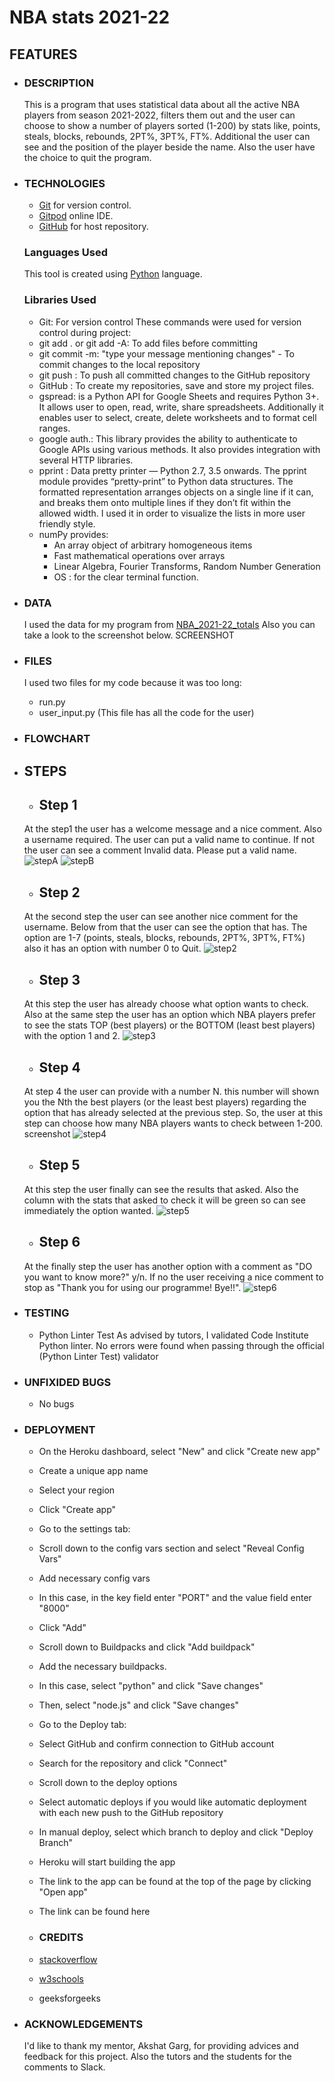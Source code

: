 # **NBA stats 2021-22** 

## **FEATURES**
- ### **DESCRIPTION**
  This is a program that uses statistical data about all the active NBA players from season 2021-2022, filters them out and the user can choose to show a number of players sorted (1-200) by stats like, points, steals, blocks, rebounds, 2PT%, 3PT%, FT%. Additional the user can see and the position of the player beside the name.
  Also the user have the choice to quit the program.

- ### **TECHNOLOGIES**
  - [Git](https://git-scm.com/) for version control.
  - [Gitpod](https://www.gitpod.io/) online IDE.
  - [GitHub](https://github.com/) for host repository.

  ### **Languages Used**
  This tool is created using [Python](https://en.wikipedia.org/wiki/Python_programming_language)
 language.

  ### **Libraries Used**
  - Git: For version control These commands were used for version control during project:
  - git add . or git add -A: To add files before committing
  - git commit -m: "type your message mentioning changes" - To commit changes to the local repository
  - git push : To push all committed changes to the GitHub repository
  - GitHub : To create my repositories, save and store my project files.
  - gspread:  is a Python API for Google Sheets and requires Python 3+. It allows user to open, read, write, share spreadsheets. Additionally it enables user to select, create, delete worksheets and to format cell ranges.
  - google auth.: This library provides the ability to authenticate to Google APIs using various methods. It also provides integration with several HTTP libraries.
  - pprint : Data pretty printer — Python 2.7, 3.5 onwards. The pprint module provides “pretty-print” to Python data structures. The formatted representation arranges objects on a single line if it can, and breaks them onto multiple lines if they don’t fit within the allowed width. I used it in order to visualize the lists in more user friendly style.
  - numPy provides:
    -  An array object of arbitrary homogeneous items
    - Fast mathematical operations over arrays
    - Linear Algebra, Fourier Transforms, Random Number Generation 
    - OS : for the clear terminal function.
     
 - ### **DATA**
   I used the data for my program from [NBA_2021-22_totals](https://www.basketball-reference.com/leagues/NBA_2022_totals.html)
   Also you can take a look to the screenshot below.
   SCREENSHOT

 - ### **FILES**
   I used two files for my code because it was too long:
   - run.py
   - user_input.py (This file has all the code for the user)


 - ### **FLOWCHART**

 - ## **STEPS**

   - ## **Step 1**
   At the step1 the user has a welcome message and a nice comment.
   Also a username required. The user can put a valid name to continue. If not the user can see a comment Invalid data. Please put a valid name.
   ![stepA](images/step-A-screenshot.png)
   ![stepB](images/step-B-screenshot.png)

   - ## **Step 2**
   At the second step the user can see another nice comment for the username. Below from that the user can see the option that has.
   The option are 1-7 (points, steals, blocks, rebounds, 2PT%, 3PT%, FT%) also it has an option with number 0 to Quit.
   ![step2](images/step-2-screenshot.png)

   - ## **Step 3**
   At this step the user has already choose what option wants to check.
   Also at the same step the user has an option which NBA players prefer to see the stats TOP (best players) or the BOTTOM (least best players) with the option 1 and 2.
   ![step3](images/step-3-screenshot.png)

   - ## **Step 4**
   At step 4 the user can provide with a number N. this number will shown you the Nth the best players (or the least best players) regarding the option that has already selected at the previous step.
   So, the user at this step can choose how many NBA players wants to check between 1-200.
   screenshot
   ![step4](images/step-4-screenshot.png)

   - ## **Step 5**
   At this step the user finally can see the results that asked.
   Also the column with the stats that asked to check it will be green so can see immediately the option wanted.
   ![step5](images/step-5-screenshot.png)
   
   - ## **Step 6**
   At the finally step the user has another option with a comment  as "DO you want to know more?" y/n.
   If no the user receiving a nice comment to stop as "Thank you for using our programme! Bye!!".
   ![step6](images/step-6-screenshot.png)


   


 - ### **TESTING**
    - Python Linter Test
 As advised by tutors, I validated Code Institute Python linter.
 No errors were found when passing through the official (Python Linter Test) validator
  
 - ### **UNFIXIDED BUGS**
    - No bugs
 - ### **DEPLOYMENT**
    - On the Heroku dashboard, select "New" and click "Create new app"
    - Create a unique app name
    - Select your region
    - Click "Create app"
    - Go to the settings tab:
    - Scroll down to the config vars section and select "Reveal Config Vars"
    - Add necessary config vars
    - In this case, in the key field enter "PORT" and the value field enter "8000"
    - Click "Add"
    - Scroll down to Buildpacks and click "Add buildpack"
    - Add the necessary buildpacks.
    - In this case, select "python" and click "Save changes"
    - Then, select "node.js" and click "Save changes"
    - Go to the Deploy tab:
    - Select GitHub and confirm connection to GitHub account
    - Search for the repository and click "Connect"
    - Scroll down to the deploy options
    - Select automatic deploys if you would like automatic deployment with each new push to the GitHub repository
    - In manual deploy, select which branch to deploy and click "Deploy Branch"
    - Heroku will start building the app
    - The link to the app can be found at the top of the page by clicking "Open app"
    - The link can be found here

    - ### **CREDITS**
     - [stackoverflow](https://stackoverflow.com/)
     - [w3schools](https://www.w3schools.com/)
     - geeksforgeeks

 - ### **ACKNOWLEDGEMENTS**
     I'd like to thank my mentor, Akshat Garg, for providing advices and feedback for this project. Also the tutors and the students for the comments to Slack.